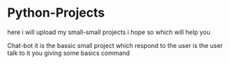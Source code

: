 # Python-Projects
here i will upload my small-small projects i hope so which will help you 



 Chat-bot 
it is the bassic small project which respond to the user is the user talk to it you giving some basics command
